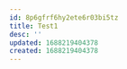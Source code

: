 ```yaml
---
id: 8p6gfrf6hy2ete6r03bi5tz
title: Test1
desc: ''
updated: 1688219404378
created: 1688219404378
---
```

